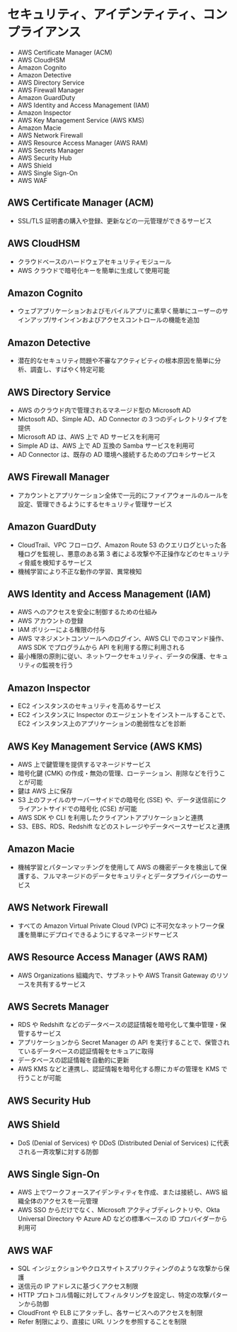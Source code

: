 # セキュリティ、アイデンティティ、コンプライアンス

* AWS Certificate Manager (ACM)
* AWS CloudHSM
* Amazon Cognito
* Amazon Detective
* AWS Directory Service
* AWS Firewall Manager
* Amazon GuardDuty
* AWS Identity and Access Management (IAM)
* Amazon Inspector
* AWS Key Management Service (AWS KMS)
* Amazon Macie
* AWS Network Firewall
* AWS Resource Access Manager (AWS RAM)
* AWS Secrets Manager
* AWS Security Hub
* AWS Shield
* AWS Single Sign-On
* AWS WAF

## AWS Certificate Manager (ACM)
* SSL/TLS 証明書の購入や登録、更新などの一元管理ができるサービス

## AWS CloudHSM
* クラウドベースのハードウェアセキュリティモジュール
* AWS クラウドで暗号化キーを簡単に生成して使用可能

## Amazon Cognito
* ウェブアプリケーションおよびモバイルアプリに素早く簡単にユーザーのサインアップ/サインインおよびアクセスコントロールの機能を追加

## Amazon Detective
* 潜在的なセキュリティ問題や不審なアクティビティの根本原因を簡単に分析、調査し、すばやく特定可能

## AWS Directory Service
* AWS のクラウド内で管理されるマネージド型の Microsoft AD
* Mictosoft AD、Simple AD、AD Connector の３つのディレクトリタイプを提供
* Microsoft AD は、AWS 上で AD サービスを利用可
* Simple AD は、AWS 上で AD 互換の Samba サービスを利用可
* AD Connector は、既存の AD 環境へ接続するためのプロキシサービス

## AWS Firewall Manager
* アカウントとアプリケーション全体で一元的にファイアウォールのルールを設定、管理できるようにするセキュリティ管理サービス

## Amazon GuardDuty
* CloudTrail、VPC フローログ、Amazon Route 53 のクエリログといった各種ログを監視し、悪意のある第 3 者による攻撃や不正操作などのセキュリティ脅威を検知するサービス
* 機械学習により不正な動作の学習、異常検知

## AWS Identity and Access Management (IAM)
* AWS へのアクセスを安全に制御するための仕組み
* AWS アカウントの登録
* IAM ポリシーによる権限の付与
* AWS マネジメントコンソールへのログイン、AWS CLI でのコマンド操作、AWS SDK でプログラムから API を利用する際に利用される
* 最小権限の原則に従い、ネットワークセキュリティ、データの保護、セキュリティの監視を行う

## Amazon Inspector
* EC2 インスタンスのセキュリティを高めるサービス
* EC2 インスタンスに Inspector のエージェントをインストールすることで、EC2 インスタンス上のアプリケーションの脆弱性などを診断

## AWS Key Management Service (AWS KMS)
* AWS 上で鍵管理を提供するマネージドサービス
* 暗号化鍵 (CMK) の作成・無効の管理、ローテーション、削除などを行うことが可能
* 鍵は AWS 上に保存
* S3 上のファイルのサーバーサイドでの暗号化 (SSE) や、データ送信前にクライアントサイドでの暗号化 (CSE) が可能
* AWS SDK や CLI を利用したクライアントアプリケーションと連携
* S3、EBS、RDS、Redshift などのストレージやデータベースサービスと連携

## Amazon Macie
* 機械学習とパターンマッチングを使用して AWS の機密データを検出して保護する、フルマネージドのデータセキュリティとデータプライバシーのサービス

## AWS Network Firewall
* すべての Amazon Virtual Private Cloud (VPC) に不可欠なネットワーク保護を簡単にデプロイできるようにするマネージドサービス

## AWS Resource Access Manager (AWS RAM)
* AWS Organizations 組織内で、サブネットや AWS Transit Gateway のリソースを共有するサービス

## AWS Secrets Manager
* RDS や Redshift などのデータベースの認証情報を暗号化して集中管理・保管するサービス
* アプリケーションから Secret Manager の API を実行することで、保管されているデータベースの認証情報をセキュアに取得
* データベースの認証情報を自動的に更新
* AWS KMS などと連携し、認証情報を暗号化する際にカギの管理を KMS で行うことが可能

## AWS Security Hub

## AWS Shield
* DoS (Denial of Services) や DDoS (Distributed Denial of Services) に代表される一斉攻撃に対する防御

## AWS Single Sign-On
* AWS 上でワークフォースアイデンティティを作成、または接続し、AWS 組織全体のアクセスを一元管理
* AWS SSO からだけでなく、Microsoft アクティブディレクトリや、Okta Universal Directory や Azure AD などの標準ベースの ID プロバイダーから利用可

## AWS WAF
* SQL インジェクションやクロスサイトスプリクティングのような攻撃から保護
* 送信元の IP アドレスに基づくアクセス制限
* HTTP プロトコル情報に対してフィルタリングを設定し、特定の攻撃パターンから防御
* CloudFront や ELB にアタッチし、各サービスへのアクセスを制限
* Refer 制限により、直接に URL リンクを参照することを制限
